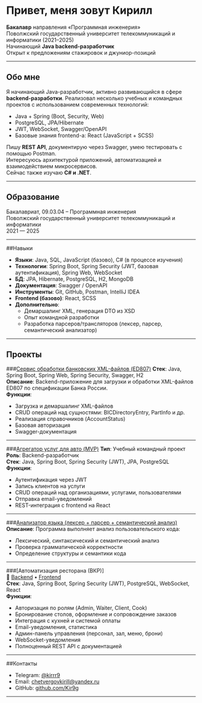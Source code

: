 # Привет, меня зовут Кирилл 

**Бакалавр** направления «Программная инженерия»  
Поволжский государственный университет телекоммуникаций и информатики (2021–2025)  
Начинающий **Java backend-разработчик**  
Открыт к предложениям стажировок и джуниор-позиций

---

## Обо мне

Я начинающий Java-разработчик, активно развивающийся в сфере **backend-разработки**. Реализовал несколько учебных и командных проектов с использованием современных технологий:

- Java + Spring (Boot, Security, Web)
- PostgreSQL, JPA/Hibernate
- JWT, WebSocket, Swagger/OpenAPI
- Базовые знания frontend-а: React (JavaScript + SCSS)

Пишу **REST API**, документирую через Swagger, умею тестировать с помощью Postman.  
Интересуюсь архитектурой приложений, автоматизацией и взаимодействием микросервисов.  
Сейчас также изучаю **C# и .NET**.

---
## Образование

Бакалавриат, 09.03.04 – Программная инженерия  
Поволжский государственный университет телекоммуникаций и информатики  
2021 — 2025

---
##Навыки

- **Языки**: Java, SQL, JavaScript (базово), C# (в процессе изучения)
- **Технологии**: Spring Boot, Spring Security (JWT, базовая аутентификация), Spring Web, WebSocket  
- **БД**: JPA, Hibernate, PostgreSQL, H2, MongoDB  
- **Документация**: Swagger / OpenAPI  
- **Инструменты**: Git, GitHub, Postman, IntelliJ IDEA  
- **Frontend (базово)**: React, SCSS  
- **Дополнительно**:
  - Демаршалинг XML, генерация DTO из XSD
  - Опыт командной разработки
  - Разработка парсеров/трансляторов (лексер, парсер, семантический анализатор)

---

## Проекты

###[Сервис обработки банковских XML-файлов (ED807)](https://github.com/Kir9g/Practik)
**Стек**: Java, Spring Boot, Spring Web, Spring Security, Swagger, H2  
**Описание**: Backend-приложение для загрузки и обработки XML-файлов ED807 по спецификации Банка России.  
**Функции**:
- Загрузка и демаршалинг XML-файлов
- CRUD операций над сущностями: BICDirectoryEntry, PartInfo и др.
- Реализация справочников (AccountStatus)
- Базовая авторизация
- Swagger-документация

---

###[Агрегатор услуг для авто (MVP)](https://github.com/Kir9g/untitled_2)
**Тип**: Учебный командный проект  
**Роль**: Backend-разработчик  
**Стек**: Java, Spring Boot, Spring Security (JWT), JPA, PostgreSQL  
**Функции**:
- Аутентификация через JWT
- Запись клиентов на услуги
- CRUD операций над организациями, услугами, пользователями
- Отправка email-уведомлений
- REST-интеграция с frontend на React

---

###[Анализатор языка (лексер + парсер + семантический анализ)](https://github.com/Kir9g/JavaAnaliz)
**Описание**: Программа выполняет анализ пользовательского кода:  
- Лексический, синтаксический и семантический анализ  
- Проверка грамматической корректности  
- Определение структуры и семантики кода

---

###[Автоматизация ресторана (ВКР)]  
🔗 [Backend](https://github.com/Kir9g/RestoranSpring) • [Frontend](https://github.com/Kir9g/ResstoranFront)  
**Стек**: Java, Spring Boot, Spring Security (JWT), PostgreSQL, WebSocket, React  
**Функции**:
- Авторизация по ролям (Admin, Waiter, Client, Cook)
- Бронирование столов, оформление и сопровождение заказов
- Интеграция с кухней и системой оплаты
- Email-уведомления, статистика
- Админ-панель управления (персонал, зал, меню, брони)
- WebSocket-уведомления
- Полноценный REST API с документацией

---

##Контакты

- Telegram: [@kirrr9](https://t.me/kirrr9)  
- Email: chetvergovkirill@yandex.ru  
- GitHub: [github.com/Kir9g](https://github.com/Kir9g)

---

